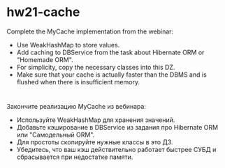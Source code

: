 # hw21-cache

Complete the MyCache implementation from the webinar:
- Use WeakHashMap to store values.
- Add caching to DBService from the task about Hibernate ORM or "Homemade ORM".
- For simplicity, copy the necessary classes into this DZ.
- Make sure that your cache is actually faster than the DBMS and is flushed when there is insufficient memory.


# ########################


Закончите реализацию MyCache из вебинара:
- Используйте WeakHashMap для хранения значений.
- Добавьте кэширование в DBService из задания про Hibernate ORM или "Самодельный ORM".
- Для простоты скопируйте нужные классы в это ДЗ.
- Убедитесь, что ваш кэш действительно работает быстрее СУБД и сбрасывается при недостатке памяти.
